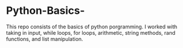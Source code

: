 # Python-Basics-

This repo consists of the basics of python porgramming.
I worked with taking in input, while loops, for loops, 
arithmetic, string methods, rand functions, and list 
manipulation.
